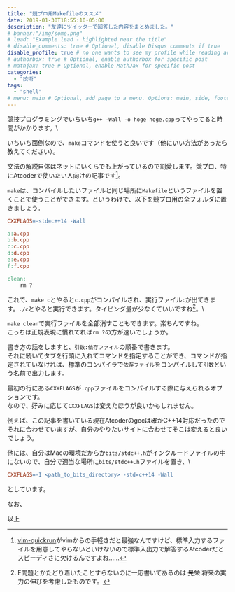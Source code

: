 ```yaml
---
title: "競プロ用Makefileのススメ"
date: 2019-01-30T18:55:10-05:00
description: "友達にツイッターで回答した内容をまとめました。"
# banner:"/img/some.png"
# lead: "Example lead - highlighted near the title"
# disable_comments: true # Optional, disable Disqus comments if true
disable_profile: true # no one wants to see my profile while reading articles
# authorbox: true # Optional, enable authorbox for specific post
# mathjax: true # Optional, enable MathJax for specific post
categories:
  - "技術"
tags:
  - "shell"
# menu: main # Optional, add page to a menu. Options: main, side, footer
---
```



競技プログラミングでいちいち`g++ -Wall -o hoge hoge.cpp`ってやってると時間がかかります。\

いちいち面倒なので、`make`コマンドを使うと良いです（他にいい方法があったら教えてください）。

文法の解説自体はネットにいくらでも上がっているので割愛します。競プロ、特にAtcoderで使いたい人向けの記事です[^why-not-quickrun]。

[^why-not-quickrun]:[vim-quickrun](https://github.com/thinca/vim-quickrun)がvimからの手軽さだと最強なんですけど、標準入力するファイルを用意してやらないといけないので標準入出力で解答するAtcoderだとスピーディさに欠けるんですよね……

`make`は、コンパイルしたいファイルと同じ場所に`Makefile`というファイルを置くことで使うことができます。というわけで、以下を競プロ用の全フォルダに置きましょう。
```makefile
CXXFLAGS=-std=c++14 -Wall

a:a.cpp
b:b.cpp
c:c.cpp
d:d.cpp
e:e.cpp
f:f.cpp

clean:
	rm ?
```

これで、`make c`とやると`c.cpp`がコンパイルされ、実行ファイル`c`が出てきます。`./c`とやると実行できます。タイピング量が少なくていいですね[^mie]。\

[^mie]:F問題とかたどり着いたことすらないのに一応書いてあるのは ~~見栄~~ 将来の実力の伸びを考慮したものです。

`make clean`で実行ファイルを全部消すこともできます。楽ちんですね。\
こっちは正規表現に慣れてれば`rm ?`の方が速いでしょうか。

書き方の話をしますと、`引数:依存ファイル`の順番で書きます。\
それに続いてタブを行頭に入れてコマンドを指定することができ、コマンドが指定されていなければ、標準のコンパイラで`依存ファイル`をコンパイルして`引数`という名前で出力します。

最初の行にある`CXXFLAGS`が`.cpp`ファイルをコンパイルする際に与えられるオプションです。\
なので、好みに応じて`CXXFLAGS`は変えたほうが良いかもしれません。

例えば、この記事を書いている現在Atcoderのgccは確かC++14対応だったのでそれに合わせていますが、自分のやりたいサイトに合わせてそこは変えると良いでしょう。

他には、自分はMacの環境だからか`bits/stdc++.h`がインクルードファイルの中にないので、自分で適当な場所に`bits/stdc++.h`ファイルを置き、\
```makefile
CXXFLAGS=-I <path_to_bits_directory> -std=c++14 -Wall
```
としています。

なお、

以上
